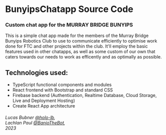 # BunyipsChatapp Source Code
### Custom chat app for the MURRAY BRIDGE BUNYIPS

This is a simple chat app made for the members of the Murray Bridge Bunyips Robotics Club to use to communicate efficiently to optimise work done for FTC and other projects within the club. It'll employ the basic features used in other chatapps, as well as some custom of our own that caters towards our needs to work as efficently and as optimally as possible. 

## Technologies used:
- TypeScript functional components and modules
- React frontend with Bootstrap and standard CSS
- Firebase backend (Authentication, Realtime Database, Cloud Storage, Live and Deployment Hosting) 
- Create React App architecture

###### Lucas Bubner [@holo-lb](https://github.com/holo-lb), <br> Lachlan Paul [@BanjoTheBot](https://github.com/BanjoTheBot), <br> 2023
